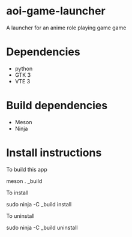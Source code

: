 # aoi-game-launcher

A launcher for an anime role playing game game

# Dependencies

* python
* GTK 3
* VTE 3

# Build dependencies
* Meson
* Ninja

# Install instructions
To build this app

meson . _build

To install

sudo ninja -C _build install

To uninstall

sudo ninja -C _build uninstall
